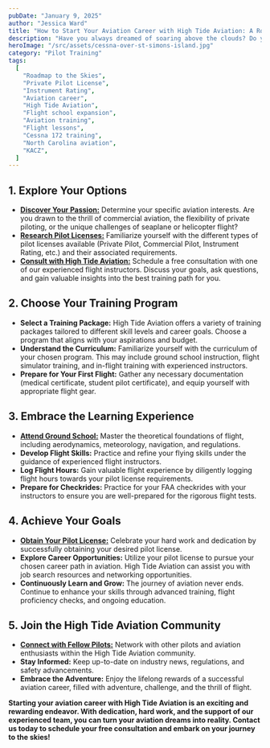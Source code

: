 ```yaml
---
pubDate: "January 9, 2025"
author: "Jessica Ward"
title: "How to Start Your Aviation Career with High Tide Aviation: A Roadmap to the Skies"
description: "Have you always dreamed of soaring above the clouds? Do you yearn for the freedom and adventure of flight? High Tide Aviation offers a pathway to turn your aviation aspirations into reality. This roadmap will guide you through the steps to embark on your aviation career with us."
heroImage: "/src/assets/cessna-over-st-simons-island.jpg"
category: "Pilot Training"
tags:
  [
    "Roadmap to the Skies",
    "Private Pilot License",
    "Instrument Rating",
    "Aviation career",
    "High Tide Aviation",
    "Flight school expansion",
    "Aviation training",
    "Flight lessons",
    "Cessna 172 training",
    "North Carolina aviation",
    "KACZ",
  ]
---
```


## 1. Explore Your Options

- [**Discover Your Passion:**](/first-time-pilots) Determine your specific aviation interests. Are you drawn to the thrill of commercial aviation, the flexibility of private piloting, or the unique challenges of seaplane or helicopter flight?
- [**Research Pilot Licenses:**](/flight-training/private-pilot) Familiarize yourself with the different types of pilot licenses available (Private Pilot, Commercial Pilot, Instrument Rating, etc.) and their associated requirements.
- [**Consult with High Tide Aviation:**](/contact-us) Schedule a free consultation with one of our experienced flight instructors. Discuss your goals, ask questions, and gain valuable insights into the best training path for you.

## 2. Choose Your Training Program

- **Select a Training Package:** High Tide Aviation offers a variety of training packages tailored to different skill levels and career goals. Choose a program that aligns with your aspirations and budget.
- **Understand the Curriculum:** Familiarize yourself with the curriculum of your chosen program. This may include ground school instruction, flight simulator training, and in-flight training with experienced instructors.
- **Prepare for Your First Flight:** Gather any necessary documentation (medical certificate, student pilot certificate), and equip yourself with appropriate flight gear.

## 3. Embrace the Learning Experience

- [**Attend Ground School:**](/flight-training/ground-school) Master the theoretical foundations of flight, including aerodynamics, meteorology, navigation, and regulations.
- **Develop Flight Skills:** Practice and refine your flying skills under the guidance of experienced flight instructors.
- **Log Flight Hours:** Gain valuable flight experience by diligently logging flight hours towards your pilot license requirements.
- **Prepare for Checkrides:** Practice for your FAA checkrides with your instructors to ensure you are well-prepared for the rigorous flight tests.

## 4. Achieve Your Goals

- [**Obtain Your Pilot License:**](/flight-training/private-pilot) Celebrate your hard work and dedication by successfully obtaining your desired pilot license.
- **Explore Career Opportunities:** Utilize your pilot license to pursue your chosen career path in aviation. High Tide Aviation can assist you with job search resources and networking opportunities.
- **Continuously Learn and Grow:** The journey of aviation never ends. Continue to enhance your skills through advanced training, flight proficiency checks, and ongoing education.

## 5. Join the High Tide Aviation Community

- [**Connect with Fellow Pilots:**](https://www.facebook.com/flyhightide) Network with other pilots and aviation enthusiasts within the High Tide Aviation community.
- **Stay Informed:** Keep up-to-date on industry news, regulations, and safety advancements.
- **Embrace the Adventure:** Enjoy the lifelong rewards of a successful aviation career, filled with adventure, challenge, and the thrill of flight.

**Starting your aviation career with High Tide Aviation is an exciting and rewarding endeavor. With dedication, hard work, and the support of our experienced team, you can turn your aviation dreams into reality. Contact us today to schedule your free consultation and embark on your journey to the skies!**
